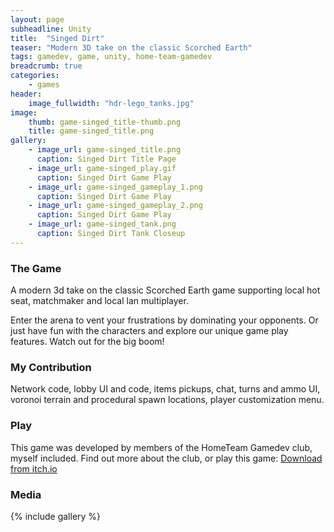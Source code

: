 ```yaml
---
layout: page
subheadline: Unity 
title:  "Singed Dirt"
teaser: "Modern 3D take on the classic Scorched Earth"
tags: gamedev, game, unity, home-team-gamedev
breadcrumb: true
categories:
    - games
header:
    image_fullwidth: "hdr-lego_tanks.jpg"
image:
    thumb: game-singed_title-thumb.png
    title: game-singed_title.png
gallery:
    - image_url: game-singed_title.png
      caption: Singed Dirt Title Page
    - image_url: game-singed_play.gif
      caption: Singed Dirt Game Play
    - image_url: game-singed_gameplay_1.png
      caption: Singed Dirt Game Play
    - image_url: game-singed_gameplay_2.png
      caption: Singed Dirt Game Play
    - image_url: game-singed_tank.png
      caption: Singed Dirt Tank Closeup
---
```


### The Game

A modern 3d take on the classic Scorched Earth game supporting local hot seat, matchmaker and
local lan multiplayer.

Enter the arena to vent your frustrations by dominating your opponents.  Or just have fun with the characters and explore our unique game play features.  Watch out for the big boom!

### My Contribution

Network code, lobby UI and code, items pickups, chat, turns and ammo UI, voronoi terrain and
procedural spawn locations, player customization menu.

### Play

This game was developed by members of the HomeTeam Gamedev club, myself included.  Find out more about the
club, or play this game: [Download from itch.io](https://lanthos.itch.io/singed-dirt)

### Media
{% include gallery %}
